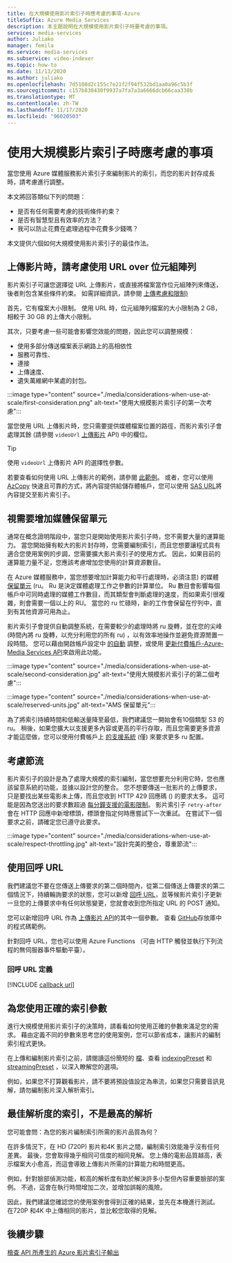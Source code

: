 ```yaml
---
title: 在大規模使用影片索引子時應考慮的事項-Azure
titleSuffix: Azure Media Services
description: 本主題說明在大規模使用影片索引子時要考慮的事項。
services: media-services
author: Juliako
manager: femila
ms.service: media-services
ms.subservice: video-indexer
ms.topic: how-to
ms.date: 11/13/2020
ms.author: juliako
ms.openlocfilehash: 7d5108d2c155c7e21f2f94f532bd1aa0a96c5b3f
ms.sourcegitcommit: c157b830430f9937a7fa7a3a6666dcb66caa338b
ms.translationtype: MT
ms.contentlocale: zh-TW
ms.lasthandoff: 11/17/2020
ms.locfileid: "96020503"
---
```

# <a name="things-to-consider-when-using-video-indexer-at-scale"></a>使用大規模影片索引子時應考慮的事項

當您使用 Azure 媒體服務影片索引子來編制影片的索引，而您的影片封存成長時，請考慮進行調整。 

本文將回答類似下列的問題：

* 是否有任何需要考慮的技術條件約束？
* 是否有智慧型且有效率的方法？
* 我可以防止花費在處理過程中花費多少錢嗎？

本文提供六個如何大規模使用影片索引子的最佳作法。

## <a name="when-uploading-videos-consider-using-a-url-over-byte-array"></a>上傳影片時，請考慮使用 URL over 位元組陣列

影片索引子可讓您選擇從 URL 上傳影片，或直接將檔案當作位元組陣列來傳送，後者則包含某些條件約束。 如需詳細資訊，請參閱 [上傳考慮和限制) ](upload-index-videos.md#uploading-considerations-and-limitations)

首先，它有檔案大小限制。 使用 URL 時，位元組陣列檔案的大小限制為 2 GB，相較于 30 GB 的上傳大小限制。

其次，只要考慮一些可能會影響您效能的問題，因此您可以調整規模：

* 使用多部分傳送檔案表示網路上的高相依性 
* 服務可靠性、 
* 連接 
* 上傳速度、 
* 遺失萬維網中某處的封包。

:::image type="content" source="./media/considerations-when-use-at-scale/first-consideration.png" alt-text="使用大規模影片索引子的第一次考慮":::

當您使用 URL 上傳影片時，您只需要提供媒體檔案位置的路徑，而影片索引子會處理其餘 (請參閱 `videoUrl` [上傳影片](https://api-portal.videoindexer.ai/docs/services/Operations/operations/Upload-Video?&pattern=upload) API) 中的欄位。

> [!TIP]
> 使用 `videoUrl` 上傳影片 API 的選擇性參數。

若要查看如何使用 URL 上傳影片的範例，請參閱 [此範例](upload-index-videos.md#code-sample)。 或者，您可以使用 [AzCopy](https://docs.microsoft.com/azure/storage/common/storage-use-azcopy-v10) 快速且可靠的方式，將內容提供給儲存體帳戶，您可以使用 [SAS URL](https://docs.microsoft.com/azure/storage/common/storage-sas-overview)將內容提交至影片索引子。

## <a name="increase-media-reserved-units-if-needed"></a>視需要增加媒體保留單元

通常在概念證明階段中，當您只是開始使用影片索引子時，您不需要大量的運算能力。 當您開始擁有較大的影片封存時，您需要編制索引，而且您想要讓程式具有適合您使用案例的步調，您需要擴大影片索引子的使用方式。 因此，如果目前的運算能力量不足，您應該考慮增加您使用的計算資源數目。

在 Azure 媒體服務中，當您想要增加計算能力和平行處理時，必須注意) 的媒體 [保留單元](../latest/concept-media-reserved-units.md) (ru。 Ru 是決定媒體處理工作之參數的計算單位。 Ru 數目會影響每個帳戶中可同時處理的媒體工作數目，而其類型會判斷處理的速度，而如果索引很複雜，則會需要一個以上的 RU。 當您的 ru 忙碌時，新的工作會保留在佇列中，直到有其他資源可用為止。

影片索引子會提供自動調整系統，在需要較少的處理時將 ru 旋轉，並在您的尖峰 (時間內將 ru 旋轉，以充分利用您的所有 ru) ，以有效率地操作並避免資源閒置一段時間。 您可以藉由開啟帳戶設定中 [的自動](manage-account-connected-to-azure.md#autoscale-reserved-units) 調整，或使用 [更新付費帳戶-Azure-Media Services API](https://api-portal.videoindexer.ai/docs/services/Operations/operations/Update-Paid-Account-Azure-Media-Services?&pattern=update)來啟用此功能。

:::image type="content" source="./media/considerations-when-use-at-scale/second-consideration.jpg" alt-text="使用大規模影片索引子的第二個考慮":::

:::image type="content" source="./media/considerations-when-use-at-scale/reserved-units.jpg" alt-text="AMS 保留單元":::

為了將索引持續時間和低輸送量降至最低，我們建議您一開始會有10個類型 S3 的 ru。 稍後，如果您擴大以支援更多內容或更高的平行存取，而且您需要更多資源才能這麼做，您可以使用付費帳戶上 [的支援系統](https://ms.portal.azure.com/#blade/Microsoft_Azure_Support/HelpAndSupportBlade/newsupportrequest) (僅) 來要求更多 ru 配置。

## <a name="respect-throttling"></a>考慮節流

影片索引子的設計是為了處理大規模的索引編制，當您想要充分利用它時，您也應該留意系統的功能，並據以設計您的整合。 您不想要傳送一批影片的上傳要求，只是要找出某些電影未上傳，而且您收到 HTTP 429 回應碼 () 的要求太多。 這可能是因為您送出的要求數超過 [每分鐘支援的電影限制](upload-index-videos.md#uploading-considerations-and-limitations)。 影片索引子 `retry-after` 會在 HTTP 回應中新增標頭，標頭會指定何時應嘗試下一次重試。 在嘗試下一個要求之前，請確定您已遵守此要求。

:::image type="content" source="./media/considerations-when-use-at-scale/respect-throttling.jpg" alt-text="設計完美的整合，尊重節流":::

## <a name="use-callback-url"></a>使用回呼 URL

我們建議您不要在您傳送上傳要求的第二個時間內，從第二個傳送上傳要求的第二個情況下，持續輪詢要求的狀態，您可以新增 [回呼 URL](upload-index-videos.md#callbackurl)，並等候影片索引子更新 一旦您的上傳要求中有任何狀態變更，您就會收到您所指定 URL 的 POST 通知。

您可以新增回呼 URL 作為 [上傳影片 API](https://api-portal.videoindexer.ai/docs/services/Operations/operations/Upload-Video?&pattern=upload)的其中一個參數。 查看 [GitHub](https://github.com/Azure-Samples/media-services-video-indexer/tree/master/)存放庫中的程式碼範例。 

針對回呼 URL，您也可以使用 Azure Functions （可由 HTTP 觸發並執行下列流程的無伺服器事件驅動平臺）。

### <a name="callback-url-definition"></a>回呼 URL 定義

[!INCLUDE [callback url](./includes/callback-url.md)]

## <a name="use-the-right-indexing-parameters-for-you"></a>為您使用正確的索引參數

進行大規模使用影片索引子的決策時，請看看如何使用正確的參數來滿足您的需求。 藉由定義不同的參數來思考您的使用案例，您可以節省成本，讓影片的編制索引程式更快。

在上傳和編制影片索引之前，請閱讀這份簡短的 [檔](upload-index-videos.md)、查看 [indexingPreset](upload-index-videos.md#indexingpreset) 和 [streamingPreset](upload-index-videos.md#streamingpreset) ，以深入瞭解您的選項。

例如，如果您不打算觀看影片，請不要將預設值設定為串流，如果您只需要音訊見解，請勿編制影片深入解析索引。

## <a name="index-in-optimal-resolution-not-highest-resolution"></a>最佳解析度的索引，不是最高的解析

您可能會問：為您的影片編制索引所需的影片品質為何？ 

在許多情況下，在 HD (720P) 影片和4K 影片之間，編制索引效能幾乎沒有任何差異。 最後，您會取得幾乎相同可信度的相同見解。 您上傳的電影品質越高，表示檔案大小愈高，而這會導致上傳影片所需的計算能力和時間更高。

例如，針對臉部偵測功能，較高的解析度有助於解決許多小型但內容重要臉部的案例。 不過，這會在執行時間增加二次，並增加誤報的風險。

因此，我們建議您確認您的使用案例會得到正確的結果，並先在本機進行測試。 在720P 和4K 中上傳相同的影片，並比較您取得的見解。

## <a name="next-steps"></a>後續步驟

[檢查 API 所產生的 Azure 影片索引子輸出](video-indexer-output-json-v2.md)
